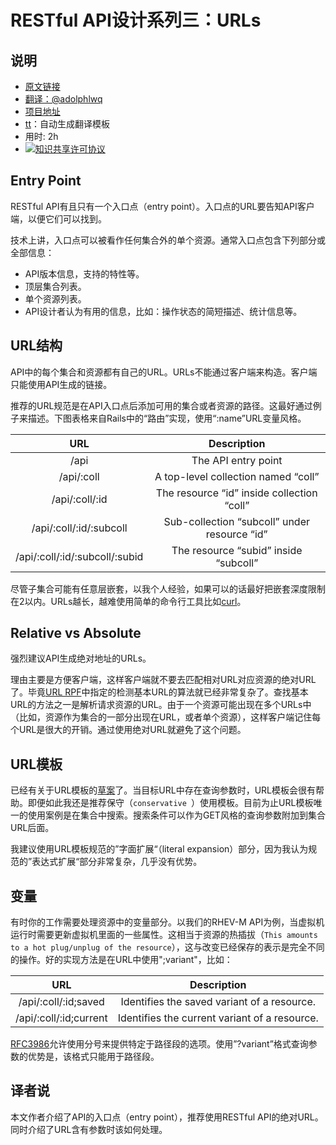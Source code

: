 # RESTful API设计系列三：URLs
	
## 说明
- [原文链接](http://restful-api-design.readthedocs.io/en/latest/urls.html)
- [翻译：@adolphlwq](https://github.com/adolphlwq)
- [项目地址](https://github.com/adolphlwq/translate)
- [tt](https://github.com/adolphlwq/tt)：自动生成翻译模板
- 用时: 2h
- <a rel="license" href="http://creativecommons.org/licenses/by-nc/4.0/"><img alt="知识共享许可协议" style="border-width:0" src="https://i.creativecommons.org/l/by-nc/4.0/80x15.png" /></a>

## Entry Point
RESTful API有且只有一个入口点（entry point）。入口点的URL要告知API客户端，以便它们可以找到。

技术上讲，入口点可以被看作任何集合外的单个资源。通常入口点包含下列部分或全部信息：

- API版本信息，支持的特性等。
- 顶层集合列表。
- 单个资源列表。
- API设计者认为有用的信息，比如：操作状态的简短描述、统计信息等。

## URL结构
API中的每个集合和资源都有自己的URL。URLs不能通过客户端来构造。客户端只能使用API生成的链接。

推荐的URL规范是在API入口点后添加可用的集合或者资源的路径。这最好通过例子来描述。下图表格来自Rails中的“路由”实现，使用“:name”URL变量风格。

| URL | Description |
|:-----:|:-----:|
| /api | The API entry point |
| /api/:coll | A top-level collection named “coll” |
| /api/:coll/:id | 	The resource “id” inside collection “coll” |
| /api/:coll/:id/:subcoll | Sub-collection “subcoll” under resource “id” |
| /api/:coll/:id/:subcoll/:subid | The resource “subid” inside “subcoll” |

尽管子集合可能有任意层嵌套，以我个人经验，如果可以的话最好把嵌套深度限制在2以内。URLs越长，越难使用简单的命令行工具比如[curl](http://curl.haxx.se/)。

## Relative vs Absolute
强烈建议API生成绝对地址的URLs。

理由主要是方便客户端，这样客户端就不要去匹配相对URL对应资源的绝对URL了。毕竟[URL RPF](http://tools.ietf.org/html/rfc3986#section-5.1)中指定的检测基本URL的算法就已经非常复杂了。查找基本URL的方法之一是解析请求资源的URL。由于一个资源可能出现在多个URLs中（比如，资源作为集合的一部分出现在URL，或者单个资源），这样客户端记住每个URL是很大的开销。通过使用绝对URL就避免了这个问题。

## URL模板
已经有关于URL模板的[草案](http://tools.ietf.org/html/draft-gregorio-uritemplate-05)了。当目标URL中存在查询参数时，URL模板会很有帮助。即便如此我还是推荐保守（`conservative `）使用模板。目前为止URL模板唯一的使用案例是在集合中搜索。搜索条件可以作为GET风格的查询参数附加到集合URL后面。

我建议使用URL模板规范的”字面扩展“（literal expansion）部分，因为我认为规范的”表达式扩展“部分非常复杂，几乎没有优势。

## 变量
有时你的工作需要处理资源中的变量部分。以我们的RHEV-M API为例，当虚拟机运行时需要更新虚拟机里面的一些属性。这相当于资源的热插拔（`This amounts to a hot plug/unplug of the resource`），这与改变已经保存的表示是完全不同的操作。好的实现方法是在URL中使用";variant"，比如：

| URL | Description |
|:-----:|:-----:|
| /api/:coll/:id;saved | Identifies the saved variant of a resource. |
| /api/:coll/:id;current | Identifies the current variant of a resource. |

[RFC3986](http://tools.ietf.org/html/rfc3986#section-3.3)允许使用分号来提供特定于路径段的选项。使用”?variant”格式查询参数的优势是，该格式只能用于路径段。

## 译者说
本文作者介绍了API的入口点（entry point），推荐使用RESTful API的绝对URL。同时介绍了URL含有参数时该如何处理。
